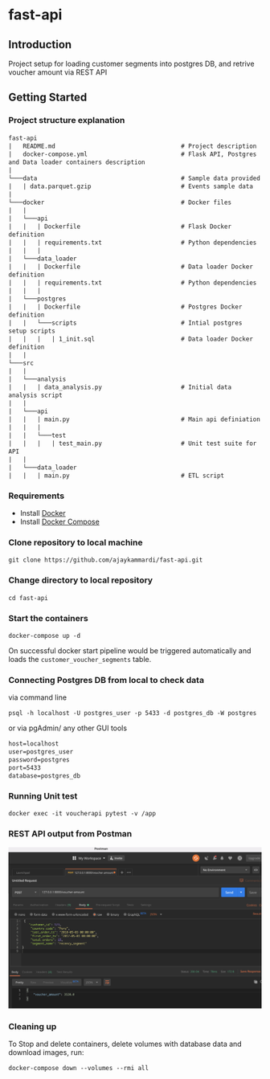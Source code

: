 # fast-api

## Introduction
Project setup for loading customer segments into postgres DB, and retrive voucher amount via REST API

## Getting Started

### Project structure explanation
```
fast-api
|   README.md                                   # Project description
|   docker-compose.yml                          # Flask API, Postgres and Data loader containers description
|
└───data                                        # Sample data provided
|   | data.parquet.gzip                         # Events sample data
|
└───docker                                      # Docker files
|   |               
|   └───api
|   |   | Dockerfile                            # Flask Docker definition
|   |   | requirements.txt                      # Python dependencies
|   |   |
|   └───data_loader
|   |   | Dockerfile                            # Data loader Docker definition
|   |   | requirements.txt                      # Python dependencies
|   |   |
|   └───postgres
|   |   | Dockerfile                            # Postgres Docker definition
|   |   └───scripts                             # Intial postgres setup scripts 
|   |   |   | 1_init.sql                        # Data loader Docker definition
|   |
└───src
|   |
|   └───analysis
|   |   | data_analysis.py                      # Initial data analysis script
|   |
|   └───api
|   |   | main.py                               # Main api definiation
|   |   |
|   |   └───test
|   |   |   | test_main.py                      # Unit test suite for API
|   |
|   └───data_loader
|   |   | main.py                               # ETL script
```

### Requirements
* Install [Docker](https://www.docker.com/)
* Install [Docker Compose](https://docs.docker.com/compose/install/)

### Clone repository to local machine
```
git clone https://github.com/ajaykammardi/fast-api.git
```

### Change directory to local repository
```
cd fast-api
```

### Start the containers
```
docker-compose up -d
```

On successful docker start pipeline would be triggered automatically and loads the `customer_voucher_segments` table.

### Connecting Postgres DB from local to check data
via command line
```
psql -h localhost -U postgres_user -p 5433 -d postgres_db -W postgres
```
or via pgAdmin/ any other GUI tools
```
host=localhost
user=postgres_user
password=postgres
port=5433
database=postgres_db
```

### Running Unit test
```
docker exec -it voucherapi pytest -v /app
```

### REST API output from Postman

![Image](postman.png)

### Cleaning up
To Stop and delete containers, delete volumes with database data and download images, run:
```
docker-compose down --volumes --rmi all
```
